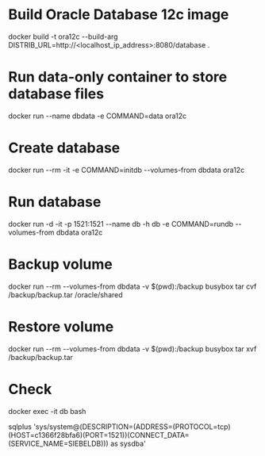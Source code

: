 # Build Oracle Database 12c image
docker build -t ora12c --build-arg DISTRIB_URL=http://<localhost_ip_address>:8080/database .

# Run data-only container to store database files
docker run --name dbdata -e COMMAND=data ora12c

# Create database
docker run --rm -it -e COMMAND=initdb --volumes-from dbdata ora12c

# Run database
docker run -d -it -p 1521:1521 --name db -h db -e COMMAND=rundb --volumes-from dbdata ora12c

# Backup volume
docker run --rm --volumes-from dbdata -v $(pwd):/backup busybox tar cvf /backup/backup.tar /oracle/shared

# Restore volume
docker run --rm --volumes-from dbdata -v $(pwd):/backup busybox tar xvf /backup/backup.tar

# Check
docker exec -it db bash

sqlplus 'sys/system@(DESCRIPTION=(ADDRESS=(PROTOCOL=tcp)(HOST=c1366f28bfa6)(PORT=1521))(CONNECT_DATA=(SERVICE_NAME=SIEBELDB))) as sysdba'
